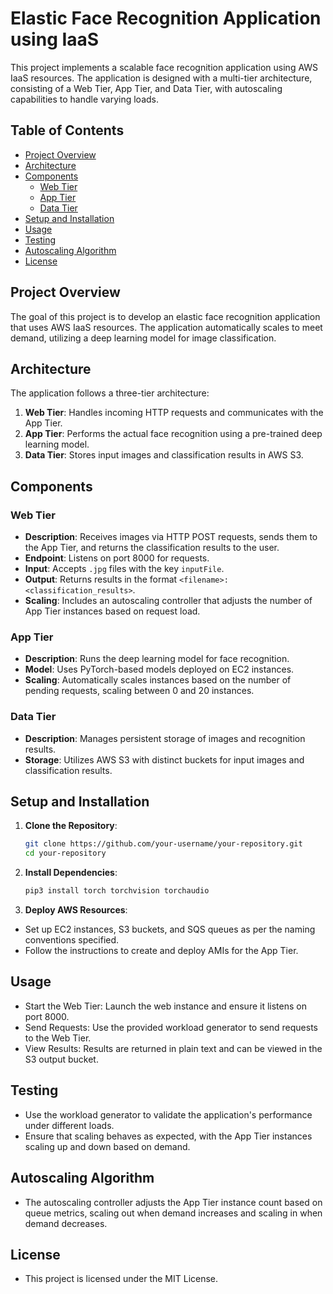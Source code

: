 # Elastic Face Recognition Application using IaaS

This project implements a scalable face recognition application using AWS IaaS resources. The application is designed with a multi-tier architecture, consisting of a Web Tier, App Tier, and Data Tier, with autoscaling capabilities to handle varying loads.

## Table of Contents
- [Project Overview](#project-overview)
- [Architecture](#architecture)
- [Components](#components)
  - [Web Tier](#web-tier)
  - [App Tier](#app-tier)
  - [Data Tier](#data-tier)
- [Setup and Installation](#setup-and-installation)
- [Usage](#usage)
- [Testing](#testing)
- [Autoscaling Algorithm](#autoscaling-algorithm)
- [License](#license)

## Project Overview
The goal of this project is to develop an elastic face recognition application that uses AWS IaaS resources. The application automatically scales to meet demand, utilizing a deep learning model for image classification.

## Architecture
The application follows a three-tier architecture:
1. **Web Tier**: Handles incoming HTTP requests and communicates with the App Tier.
2. **App Tier**: Performs the actual face recognition using a pre-trained deep learning model.
3. **Data Tier**: Stores input images and classification results in AWS S3.

## Components

### Web Tier
- **Description**: Receives images via HTTP POST requests, sends them to the App Tier, and returns the classification results to the user.
- **Endpoint**: Listens on port 8000 for requests.
- **Input**: Accepts `.jpg` files with the key `inputFile`.
- **Output**: Returns results in the format `<filename>:<classification_results>`.
- **Scaling**: Includes an autoscaling controller that adjusts the number of App Tier instances based on request load.

### App Tier
- **Description**: Runs the deep learning model for face recognition.
- **Model**: Uses PyTorch-based models deployed on EC2 instances.
- **Scaling**: Automatically scales instances based on the number of pending requests, scaling between 0 and 20 instances.

### Data Tier
- **Description**: Manages persistent storage of images and recognition results.
- **Storage**: Utilizes AWS S3 with distinct buckets for input images and classification results.

## Setup and Installation

1. **Clone the Repository**:
   ```bash
   git clone https://github.com/your-username/your-repository.git
   cd your-repository

2. **Install Dependencies**:
   ```bash
   pip3 install torch torchvision torchaudio

3. **Deploy AWS Resources**:
- Set up EC2 instances, S3 buckets, and SQS queues as per the naming conventions specified.
- Follow the instructions to create and deploy AMIs for the App Tier.

## Usage
- Start the Web Tier: Launch the web instance and ensure it listens on port 8000.
- Send Requests: Use the provided workload generator to send requests to the Web Tier.
- View Results: Results are returned in plain text and can be viewed in the S3 output bucket.

## Testing
- Use the workload generator to validate the application's performance under different loads.
- Ensure that scaling behaves as expected, with the App Tier instances scaling up and down based on demand.

## Autoscaling Algorithm
- The autoscaling controller adjusts the App Tier instance count based on queue metrics, scaling out when demand increases and scaling in when demand decreases.

## License
- This project is licensed under the MIT License.
